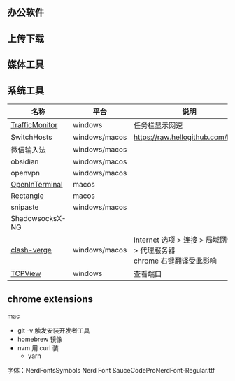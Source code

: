 
## 办公软件
## 上传下载

## 媒体工具
## 系统工具

| 名称 | 平台 | 说明 |
| ---- | ---- | ---- |
| [TrafficMonitor](https://github.com/zhongyang219/TrafficMonitor) | windows | 任务栏显示网速 |
| SwitchHosts | windows/macos | https://raw.hellogithub.com/hosts |
| 微信输入法 | windows/macos |  |
| obsidian | windows/macos |  |
| openvpn | windows/macos |  |
| [OpenInTerminal](https://github.com/Ji4n1ng/OpenInTerminal) | macos |  |
| [Rectangle](https://github.com/rxhanson/Rectangle) | macos |  |
| snipaste | windows/macos |  |
| ShadowsocksX-NG |  |  |
| [clash-verge](https://github.com/zzzgydi/clash-verge) | windows/macos | Internet 选项 > 连接 > 局域网设置 > 代理服务器<br>chrome 右键翻译受此影响  |
| [TCPView](https://learn.microsoft.com/en-us/sysinternals/downloads/tcpview) | windows | 查看端口 |
## chrome extensions

mac
- git -v 触发安装开发者工具
- homebrew 镜像
- nvm  用 curl 装
	- yarn


字体：NerdFontsSymbols Nerd Font
SauceCodeProNerdFont-Regular.ttf